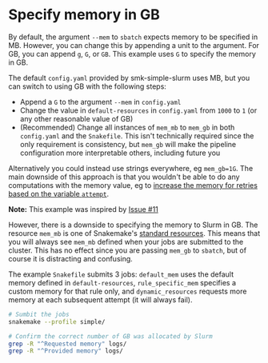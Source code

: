 # Specify memory in GB

By default, the argument `--mem` to `sbatch` expects memory to be specified in
MB. However, you can change this by appending a unit to the argument. For GB,
you can append `g`, `G`, or `GB`. This example uses `G` to specify the memory in
GB.

The default `config.yaml` provided by smk-simple-slurm uses MB, but you can
switch to using GB with the following steps:

* Append a `G` to the argument `--mem` in `config.yaml`
* Change the value in `default-resources` in `config.yaml` from `1000` to `1`
  (or any other reasonable value of GB)
* (Recommended) Change all instances of `mem_mb` to `mem_gb` in both
  `config.yaml` and the `Snakefile`. This isn't technically required since the
  only requirement is consistency, but `mem_gb` will make the pipeline
  configuration more interpretable others, including future you

Alternatively you could instead use strings everywhere, eg `mem_gb=1G`. The main
downside of this approach is that you wouldn't be able to do any computations
with the memory value, eg to [increase the memory for retries based on the
variable `attempt`][attempt].

[attempt]: https://snakemake.readthedocs.io/en/stable/snakefiles/rules.html?highlight=attempt#resources

**Note:** This example was inspired by [Issue
#11](https://github.com/jdblischak/smk-simple-slurm/issues/11)

However, there is a downside to specifying the memory to Slurm in GB. The
resource `mem_mb` is one of Snakemake's [standard
resources][standard-resources]. This means that you will always see `mem_mb`
defined when your jobs are submitted to the cluster. This has no effect since
you are passing `mem_gb` to `sbatch`, but of course it is distracting and
confusing.

[standard-resources]: https://snakemake.readthedocs.io/en/stable/snakefiles/rules.html#standard-resources

The example `Snakefile` submits 3 jobs: `default_mem` uses the default memory
defined in `default-resources`, `rule_specific_mem` specifies a custom memory
for that rule only, and `dynamic_resources` requests more memory at each
subsequent attempt (it will always fail).

```sh
# Sumbit the jobs
snakemake --profile simple/

# Confirm the correct number of GB was allocated by Slurm
grep -R "^Requested memory" logs/
grep -R "^Provided memory" logs/
```
